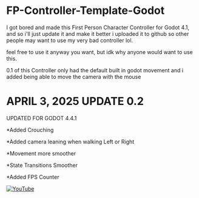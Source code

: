 # FP-Controller-Template-Godot
I got bored and made this First Person Character Controller for Godot 4.1, and so i'll just update it and make it better i uploaded it to github so other people may want to use my very bad controller lol.

feel free to use it anyway you want, but idk why anyone would want to use this.

0.1 of this Controller only had the default built in godot movement and i added being able to move the camera with the mouse



# APRIL 3, 2025 UPDATE 0.2

UPDATED FOR GODOT 4.4.1

*Added Crouching

*Added camera leaning when walking Left or Right

*Movement more smoother

*State Transitions Smoother

*Added FPS Counter

[![YouTube](http://i.ytimg.com/vi/u7hW5DgN3zE/hqdefault.jpg)](https://www.youtube.com/watch?v=u7hW5DgN3zE)


